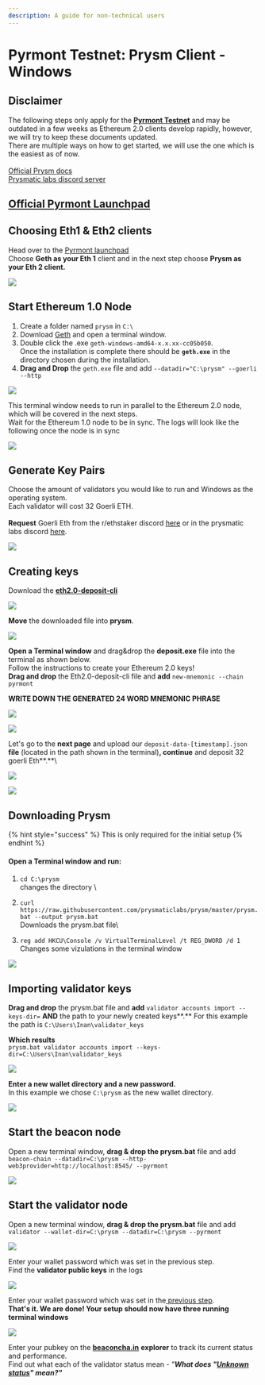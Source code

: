 ```yaml
---
description: A guide for non-technical users
---
```


# Pyrmont Testnet: Prysm Client - Windows

## Disclaimer

The following steps only apply for the [**Pyrmont Testnet**](https://pyrmont.beaconcha.in/) and may be outdated in a few weeks as Ethereum 2.0 clients develop rapidly, however, we will try to keep these documents updated.\
There are multiple ways on how to get started, we will use the one which is the easiest as of now.  \
\
[Official Prysm docs](https://docs.prylabs.network/docs/getting-started)\
[Prysmatic labs discord server](https://discord.gg/wJW7Rjk)

## [Official **Pyrmont** Launchpad](https://pyrmont.launchpad.ethereum.org/)

## **Choosing Eth1 & Eth2 clients**

Head over to the [Pyrmont launchpad](https://pyrmont.launchpad.ethereum.org/)\
Choose **Geth as your Eth 1** client and in the next step choose **Prysm as your Eth 2 client.**

![](<../.gitbook/assets/image (184).png>)

## **Start Ethereum 1.0 Node**

1. Create a folder named `prysm` in `C:\`
2. Download [Geth](https://geth.ethereum.org/downloads/) and open a terminal window.
3. Double click the .exe `geth-windows-amd64-x.x.xx-cc05b050`.\
   Once the installation is complete there should be **`geth.exe`** in the directory chosen during the installation.&#x20;
4. **Drag and Drop** the `geth.exe` file and add `--datadir="C:\prysm" --goerli --http`

![](../.gitbook/assets/2020-11-19\_14-13-02.gif)

This terminal window needs to run in parallel to the Ethereum 2.0 node, which will be covered in the next steps. \
Wait for the Ethereum 1.0 node to be in sync. The logs will look like the following once the node is in sync

![](<../.gitbook/assets/image (190).png>)

## **Generate Key Pairs**

Choose the amount of validators you would like to run and Windows as the operating system.\
Each validator will cost 32 Goerli ETH.\
\
**Request** Goerli Eth from the r/ethstaker discord [here](https://discord.gg/3fAHvPD) or in the prysmatic labs discord [here](https://discord.gg/gmSMfrF).

![](<../.gitbook/assets/image (158).png>)

## Creating keys

Download the [**eth2.0-deposit-cli**](https://github.com/ethereum/eth2.0-deposit-cli)

![](<../.gitbook/assets/image (186).png>)

**Move** the downloaded file into **prysm**.

![](../.gitbook/assets/2020-11-18\_12-02-09.gif)



**Open a Terminal window** and drag\&drop the **deposit.exe** file into the terminal as shown below.\
Follow the instructions to create your Ethereum 2.0 keys!\
**Drag and drop** the Eth2.0-deposit-cli file and **add** `new-mnemonic --chain pyrmont`

**WRITE DOWN THE GENERATED 24 WORD MNEMONIC PHRASE**&#x20;

![](../.gitbook/assets/2020-11-18\_12-17-59.gif)

![](<../.gitbook/assets/grafik (8).png>)

Let's go to the **next page** and upload our `deposit-data-[timestamp].json` **file** (located in the path shown in the terminal)**, continue** and deposit 32 goerli Eth**.**\


![](../.gitbook/assets/2020-08-05\_12-34-29.gif)

![](<../.gitbook/assets/image (155) (2) (1) (1).png>)

## Downloading Prysm

{% hint style="success" %}
This is only required for the initial setup
{% endhint %}

#### Open a Terminal window and run:&#x20;

1. &#x20;`cd C:\prysm` \
   changes the directory \

2. `curl https://raw.githubusercontent.com/prysmaticlabs/prysm/master/prysm.bat --output prysm.bat`\
   Downloads the prysm.bat file\

3. `reg add HKCU\Console /v VirtualTerminalLevel /t REG_DWORD /d 1`\
   Changes some vizulations in the terminal window

![](<../.gitbook/assets/grafik (7) (1).png>)

## Importing validator keys&#x20;

**Drag and drop** the prysm.bat file and **add** `validator accounts import --keys-dir=` **AND** the path to your newly created keys**.** For this example the path is `C:\Users\Inan\validator_keys`

**Which results** \
`prysm.bat validator accounts import --keys-dir=C:\Users\Inan\validator_keys`

![](../.gitbook/assets/2020-11-19\_12-10-45.gif)

**Enter a new wallet directory and a new password.** \
In this example we chose `C:\prysm` as the new wallet directory.

![](<../.gitbook/assets/grafik (9) (1) (1).png>)

## **Start the beacon node**

Open a new terminal window, **drag & drop the prysm.bat** file and add\
`beacon-chain --datadir=C:\prysm --http-web3provider=http://localhost:8545/ --pyrmont`

![](../.gitbook/assets/2020-11-19\_14-41-10.gif)

## **Start the validator node**

Open a new terminal window, **drag & drop the prysm.bat** file and add\
`validator --wallet-dir=C:\prysm --datadir=C:\prysm --pyrmont`

![](../.gitbook/assets/2020-11-19\_14-54-29.gif)

Enter your wallet password which was set in the previous step. \
Find the **validator public keys** in the logs

![](../.gitbook/assets/grafik.png)

Enter your wallet password which was set in the[ previous step](https://kb.beaconcha.in/guides/tutorial-eth2-multiclient/medalla-testnet-prysm-client-windows#importing-validator-keys). \
**That's it. We are done! Your setup should now have three running terminal windows**

![](<../.gitbook/assets/grafik (10).png>)

Enter your pubkey on the [**beaconcha.in**](https://pyrmont.beaconcha.in/) **explorer** to track its current status and performance.\
Find out what each of the validator status mean - _"**What does "**_[_**Unknown status**_](https://kb.beaconcha.in/ethereum-2.0-and-depositing-process)_**" mean?"**_&#x20;
